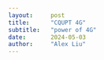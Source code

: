 ```yaml
---
layout:     post
title:      "CQUPT 4G"
subtitle:   "power of 4G"
date:       2024-05-03
author:     "Alex Liu"
---
```

